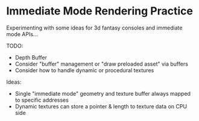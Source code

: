 # Immediate Mode Rendering Practice

Experimenting with some ideas for 3d fantasy consoles and immediate mode APIs...

TODO:
- Depth Buffer
- Consider "buffer" management or "draw preloaded asset" via buffers
- Consider how to handle dynamic or procedural textures


Ideas:
- Single "immediate mode" geometry and texture buffer always mapped to specific addresses
- Dynamic textures can store a pointer & length to texture data on CPU side